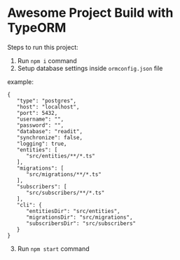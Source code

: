 # Awesome Project Build with TypeORM

Steps to run this project:

1. Run `npm i` command
2. Setup database settings inside `ormconfig.json` file

example:

```
{
   "type": "postgres",
   "host": "localhost",
   "port": 5432,
   "username": "",
   "password": "",
   "database": "readit",
   "synchronize": false,
   "logging": true,
   "entities": [
      "src/entities/**/*.ts"
   ],
   "migrations": [
      "src/migrations/**/*.ts"
   ],
   "subscribers": [
      "src/subscribers/**/*.ts"
   ],
   "cli": {
      "entitiesDir": "src/entities",
      "migrationsDir": "src/migrations",
      "subscribersDir": "src/subscribers"
   }
}
```

3. Run `npm start` command
